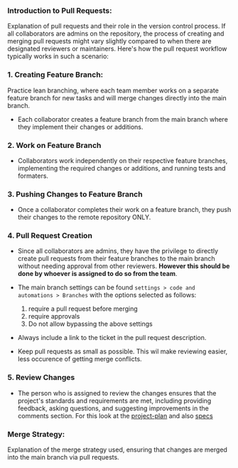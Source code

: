 ### Introduction to Pull Requests:
Explanation of pull requests and their role in the version control process.
If all collaborators are admins on the repository, the process of creating and merging pull requests might vary slightly compared to when there are designated reviewers or maintainers. Here's how the pull request workflow typically works in such a scenario:

### 1. Creating Feature Branch:
Practice lean branching, where each team member works on a separate feature branch for new tasks and will merge changes directly into the main branch.

   - Each collaborator creates a feature branch from the main branch where they implement their changes or additions.
  
### 2. Work on Feature Branch

   - Collaborators work independently on their respective feature branches, implementing the required changes or additions, and running tests and formaters.
  
### 3. Pushing Changes to Feature Branch

   - Once a collaborator completes their work on a feature branch, they push their changes to the remote repository ONLY.
  
### 4. Pull Request Creation

   - Since all collaborators are admins, they have the privilege to directly create pull requests from their feature branches to the main branch without needing approval from other reviewers. **However this should be done by whoever is assigned to do so from the team**.
  
   - The main branch settings can be found `settings > code and automations > Branches` with the options selected as follows:
     1. require a pull request before merging
     2. require approvals
     3. Do not allow bypassing the above settings
   
   - Always include a link to the ticket in the pull request description.
  
   - Keep pull requests as small as possible. This wil make reviewing easier, less occurence of getting merge conflicts.

### 5. Review Changes

- The person who is assigned to review the changes ensures that the project's standards and requirements are met, including providing feedback, asking questions, and suggesting improvements in the comments section. For this look at the [project-plan](project_plan.md) and also [specs](specification.md)
   
### Merge Strategy:
Explanation of the merge strategy used, ensuring that changes are merged into the main branch via pull requests.